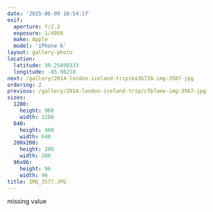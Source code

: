 ```yaml
---
date: '2015-06-09 18:54:17'
exif:
  aperture: f/2.2
  exposure: 1/4950
  make: Apple
  model: 'iPhone 6'
layout: gallery-photo
location:
  latitude: 30.25498333
  longitude: -85.96218
next: /gallery/2014-london-iceland-trip/ea3b728-img-3587-jpg
ordering: 2
previous: /gallery/2014-london-iceland-trip/cfb7aee-img-3567-jpg
sizes:
  1280:
    height: 960
    width: 1280
  640:
    height: 480
    width: 640
  200x200:
    height: 200
    width: 200
  96x96:
    height: 96
    width: 96
title: IMG_3577.JPG
---
```


missing value
